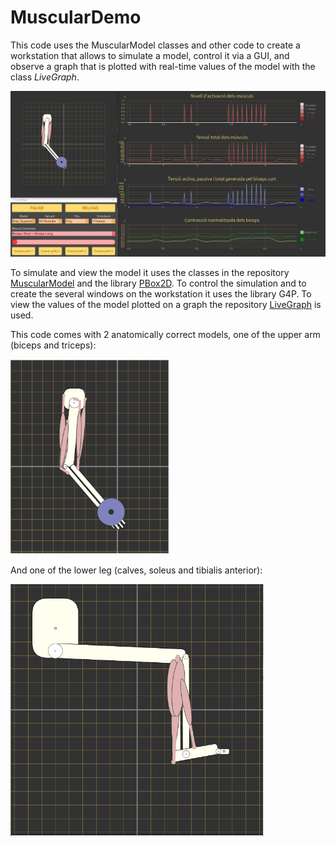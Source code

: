 # MuscularDemo

This code uses the MuscularModel classes and other code to create a workstation that allows to simulate a model,
control it via a GUI, and observe a graph that is plotted with real-time values of the model with the class _LiveGraph_.

![](https://github.com/gubena/MuscularDemo/blob/main/images/image_2023-09-10_175212457.png)


To simulate and view the model it uses the classes in the repository [MuscularModel](https://github.com/gubena/MuscularModel)
and the library [PBox2D](https://github.com/shiffman/Box2D-for-Processing).
To control the simulation and to create the several windows on the workstation it uses the library G4P.
To view the values of the model plotted on a graph the repository [LiveGraph](https://github.com/gubena/LiveGraph) is used.

This code comes with 2 anatomically correct models, one of the upper arm (biceps and triceps):

![](https://github.com/gubena/MuscularDemo/blob/main/images/image_2023-09-10_174653548.png)


And one of the lower leg (calves, soleus and tibialis anterior):

![](https://github.com/gubena/MuscularDemo/blob/main/images/image_2023-09-10_174723831.png)
